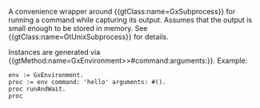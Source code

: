 A convenience wrapper around {{gtClass:name=GxSubprocess}} for running a command while capturing its output. Assumes that the output is small enough to be stored in memory. See {{gtClass:name=GtUnixSubprocess}} for details.

Instances are generated via {{gtMethod:name=GxEnvironment>>#command:arguments:}}. Example:
```
env := GxEnvironment.
proc := env command: 'hello' arguments: #().
proc runAndWait.
proc
```
